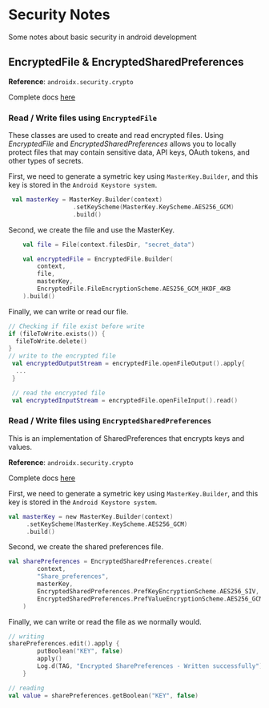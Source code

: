 # Security Notes
Some notes about basic security in android development

## EncryptedFile & EncryptedSharedPreferences

**Reference**: `androidx.security.crypto`

Complete docs [here](https://developer.android.com/reference/androidx/security/crypto/package-summary)

### Read / Write files using `EncryptedFile`

These classes are used to create and read encrypted files. Using *EncryptedFile* and *EncryptedSharedPreferences* allows you to locally protect files that may contain sensitive data, API keys, OAuth tokens, and other types of secrets.

First, we need to generate a symetric key using `MasterKey.Builder`, and this key is stored in the `Android Keystore system`.

```kotlin
 val masterKey = MasterKey.Builder(context)
                  .setKeyScheme(MasterKey.KeyScheme.AES256_GCM)
                  .build()
```

Second, we create the file and use the MasterKey.

```kotlin
    val file = File(context.filesDir, "secret_data")

    val encryptedFile = EncryptedFile.Builder(
        context,
        file,
        masterKey,
        EncryptedFile.FileEncryptionScheme.AES256_GCM_HKDF_4KB
    ).build()
```

Finally, we can write or read our file.

```kotlin
// Checking if file exist before write
if (fileToWrite.exists()) {
  fileToWrite.delete()
}
// write to the encrypted file
 val encryptedOutputStream = encryptedFile.openFileOutput().apply{
  ...
 }

 // read the encrypted file
 val encryptedInputStream = encryptedFile.openFileInput().read()
```


### Read / Write files using `EncryptedSharedPreferences`

This is an implementation of SharedPreferences that encrypts keys and values.

**Reference**: `androidx.security.crypto`

Complete docs [here](https://developer.android.com/reference/androidx/security/crypto/EncryptedSharedPreferences)

First, we need to generate a symetric key using `MasterKey.Builder`, and this key is stored in the `Android Keystore system`.

```kotlin
val masterKey = new MasterKey.Builder(context)
     .setKeyScheme(MasterKey.KeyScheme.AES256_GCM)
     .build()
```

Second, we create the shared preferences file.

```kotlin
val sharePreferences = EncryptedSharedPreferences.create(
        context,
        "Share_preferences",
        masterKey,
        EncryptedSharedPreferences.PrefKeyEncryptionScheme.AES256_SIV,
        EncryptedSharedPreferences.PrefValueEncryptionScheme.AES256_GCM
    )
```

Finally, we can write or read the file as we normally would.

```kotlin
// writing
sharePreferences.edit().apply {
        putBoolean("KEY", false)
        apply()
        Log.d(TAG, "Encrypted SharePreferences - Written successfully")
    }

// reading
val value = sharePreferences.getBoolean("KEY", false)
```
